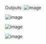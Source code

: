 Outputs:
![image](https://github.com/user-attachments/assets/a786de4d-d7f8-4206-acd9-0764fbb6f023)


![image](https://github.com/user-attachments/assets/d6f66dcc-2ace-419b-8384-fc95bb429080)


![image](https://github.com/user-attachments/assets/91aed439-8980-481e-b838-69e375c6465b)


![image](https://github.com/user-attachments/assets/5a376a57-f41d-4288-982a-07ccb244cb1a)
